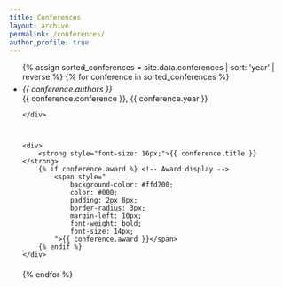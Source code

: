 ```yaml
---
title: Conferences
layout: archive
permalink: /conferences/
author_profile: true
---
```


<ul>
{% assign sorted_conferences = site.data.conferences | sort: 'year' | reverse %}
{% for conference in sorted_conferences %}
<li style="font-size: 14px; margin-bottom: 20px;"> <!-- Added bottom margin -->
   <div style="margin-top: 5px;"> <!-- Added top margin -->
      <em style="font-size: 14px;">{{ conference.authors }}</em><br>  
      {{ conference.conference }}, {{ conference.year }}<br>
       
    
    </div>
    
    
    
    <div>
        <strong style="font-size: 16px;">{{ conference.title }}</strong>
        {% if conference.award %} <!-- Award display -->
            <span style="
                background-color: #ffd700; 
                color: #000; 
                padding: 2px 8px; 
                border-radius: 3px; 
                margin-left: 10px; 
                font-weight: bold;
                font-size: 14px;
            ">{{ conference.award }}</span>
        {% endif %}
    </div>
    
</li>
{% endfor %}
</ul>
